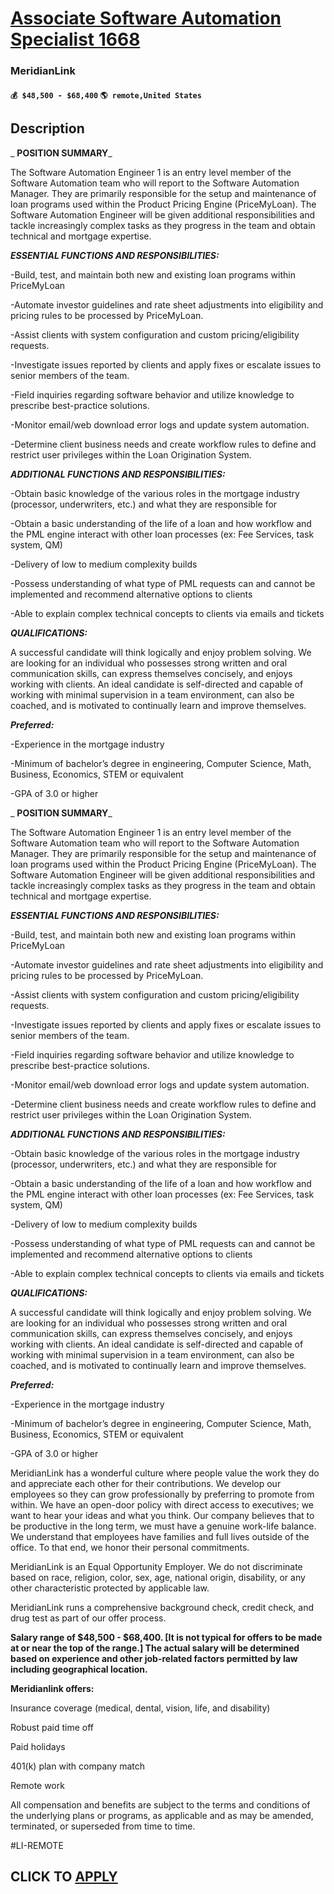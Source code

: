 # [Associate Software Automation Specialist 1668](https://www.remotewlb.com/apply/associate-software-automation-specialist-1668)  
### MeridianLink  
#### `💰 $48,500 - $68,400` `🌎 remote,United States`  

## Description

 _ **POSITION SUMMARY**_

The Software Automation Engineer 1 is an entry level member of the Software Automation team who will report to the Software Automation Manager. They are primarily responsible for the setup and maintenance of loan programs used within the Product Pricing Engine (PriceMyLoan). The Software Automation Engineer will be given additional responsibilities and tackle increasingly complex tasks as they progress in the team and obtain technical and mortgage expertise.

_**ESSENTIAL FUNCTIONS AND RESPONSIBILITIES:**_

-Build, test, and maintain both new and existing loan programs within PriceMyLoan

-Automate investor guidelines and rate sheet adjustments into eligibility and pricing rules to be processed by PriceMyLoan.

-Assist clients with system configuration and custom pricing/eligibility requests.

-Investigate issues reported by clients and apply fixes or escalate issues to senior members of the team.

-Field inquiries regarding software behavior and utilize knowledge to prescribe best-practice solutions.

-Monitor email/web download error logs and update system automation.

-Determine client business needs and create workflow rules to define and restrict user privileges within the Loan Origination System.

_**ADDITIONAL FUNCTIONS AND RESPONSIBILITIES:**_

-Obtain basic knowledge of the various roles in the mortgage industry (processor, underwriters, etc.) and what they are responsible for

-Obtain a basic understanding of the life of a loan and how workflow and the PML engine interact with other loan processes (ex: Fee Services, task system, QM)

-Delivery of low to medium complexity builds

-Possess understanding of what type of PML requests can and cannot be implemented and recommend alternative options to clients

-Able to explain complex technical concepts to clients via emails and tickets

_**QUALIFICATIONS:**_

A successful candidate will think logically and enjoy problem solving. We are looking for an individual who possesses strong written and oral communication skills, can express themselves concisely, and enjoys working with clients. An ideal candidate is self-directed and capable of working with minimal supervision in a team environment, can also be coached, and is motivated to continually learn and improve themselves.

  

**_Preferred:_**

-Experience in the mortgage industry

-Minimum of bachelor’s degree in engineering, Computer Science, Math, Business, Economics, STEM or equivalent

-GPA of 3.​0 ​or higher

  

 _ **POSITION SUMMARY**_

The Software Automation Engineer 1 is an entry level member of the Software Automation team who will report to the Software Automation Manager. They are primarily responsible for the setup and maintenance of loan programs used within the Product Pricing Engine (PriceMyLoan). The Software Automation Engineer will be given additional responsibilities and tackle increasingly complex tasks as they progress in the team and obtain technical and mortgage expertise.

_**ESSENTIAL FUNCTIONS AND RESPONSIBILITIES:**_

-Build, test, and maintain both new and existing loan programs within PriceMyLoan

-Automate investor guidelines and rate sheet adjustments into eligibility and pricing rules to be processed by PriceMyLoan.

-Assist clients with system configuration and custom pricing/eligibility requests.

-Investigate issues reported by clients and apply fixes or escalate issues to senior members of the team.

-Field inquiries regarding software behavior and utilize knowledge to prescribe best-practice solutions.

-Monitor email/web download error logs and update system automation.

-Determine client business needs and create workflow rules to define and restrict user privileges within the Loan Origination System.

_**ADDITIONAL FUNCTIONS AND RESPONSIBILITIES:**_

-Obtain basic knowledge of the various roles in the mortgage industry (processor, underwriters, etc.) and what they are responsible for

-Obtain a basic understanding of the life of a loan and how workflow and the PML engine interact with other loan processes (ex: Fee Services, task system, QM)

-Delivery of low to medium complexity builds

-Possess understanding of what type of PML requests can and cannot be implemented and recommend alternative options to clients

-Able to explain complex technical concepts to clients via emails and tickets

_**QUALIFICATIONS:**_

A successful candidate will think logically and enjoy problem solving. We are looking for an individual who possesses strong written and oral communication skills, can express themselves concisely, and enjoys working with clients. An ideal candidate is self-directed and capable of working with minimal supervision in a team environment, can also be coached, and is motivated to continually learn and improve themselves.

  

**_Preferred:_**

-Experience in the mortgage industry

-Minimum of bachelor’s degree in engineering, Computer Science, Math, Business, Economics, STEM or equivalent

-GPA of 3.​0 ​or higher

  

MeridianLink has a wonderful culture where people value the work they do and appreciate each other for their contributions. We develop our employees so they can grow professionally by preferring to promote from within. We have an open-door policy with direct access to executives; we want to hear your ideas and what you think. Our company believes that to be productive in the long term, we must have a genuine work-life balance. We understand that employees have families and full lives outside of the office. To that end, we honor their personal commitments.

  

MeridianLink is an Equal Opportunity Employer. We do not discriminate based on race, religion, color, sex, age, national origin, disability, or any other characteristic protected by applicable law.

  

MeridianLink runs a comprehensive background check, credit check, and drug test as part of our offer process.

 **Salary range of $48,500 - $68,400. [It is not typical for offers to be made at or near the top of the range.] The actual salary will be determined based on experience and other job-related factors permitted by law including geographical location.**

  

 **Meridianlink offers:**

Insurance coverage (medical, dental, vision, life, and disability)

Robust paid time off

Paid holidays

401(k) plan with company match

Remote work

All compensation and benefits are subject to the terms and conditions of the underlying plans or programs, as applicable and as may be amended, terminated, or superseded from time to time.

#LI-REMOTE

  
## CLICK TO [APPLY](https://www.remotewlb.com/apply/associate-software-automation-specialist-1668)


